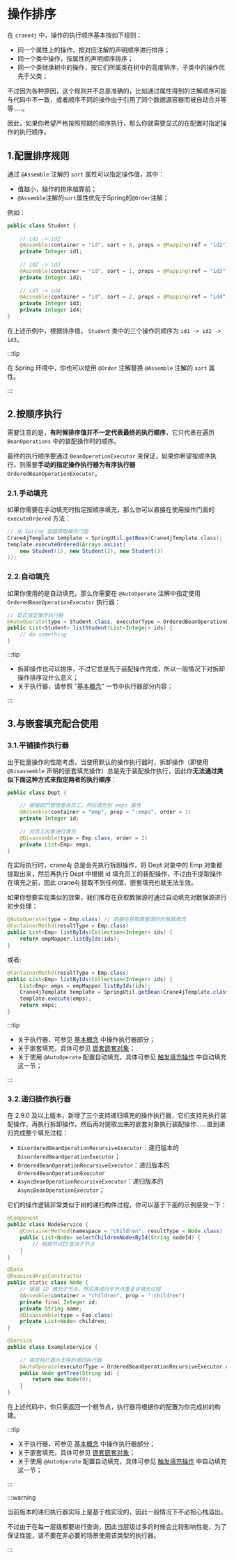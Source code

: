 # 操作排序

在 `crane4j` 中，操作的执行顺序基本按如下规则：

+ 同一个属性上的操作，按对应注解的声明顺序进行排序；
+ 同一个类中操作，按属性的声明顺序排序；
+ 同一个类继承树中的操作，按它们所属类在树中的高度排序，子类中的操作优先于父类；

不过因为各种原因，这个规则并不总是准确的，比如通过属性得到的注解顺序可能与代码中不一致，或者顺序不同的操作由于引用了同个数据源容器而被自动合并等等.....。

因此，如果你希望严格按照预期的顺序执行，那么你就需要显式的在配置时指定操作的执行顺序。

## 1.配置排序规则

通过 `@Assemble` 注解的 `sort` 属性可以指定操作值，其中：

- 值越小，操作的排序越靠前；
- `@Assemble`注解的`sort`属性优先于Spring的`@Order`注解；

例如：

~~~java
public class Student {
    
    // id1 -> id2
    @Assemble(container = "id", sort = 0, props = @Mapping(ref = "id2"))
    private Integer id1;
    
    // id2 -> id3
    @Assemble(container = "id", sort = 1, props = @Mapping(ref = "id3"))
    private Integer id2;
    
    // id3 -> id4
    @Assemble(container = "id", sort = 2, props = @Mapping(ref = "id4"))
    private Integer id3;
    private Integer id4;
}
~~~

在上述示例中，根据排序值， `Student` 类中的三个操作的顺序为 `id1 -> id2 -> id3`。

:::tip

在 Spring 环境中，你也可以使用 `@Order` 注解替换 `@Assemble` 注解的 `sort` 属性。

:::

## 2.按顺序执行

需要注意的是，**有时候排序值并不一定代表最终的执行顺序**，它只代表在遍历 `BeanOperations` 中的装配操作时的顺序。

最终的执行顺序要通过 `BeanOperationExecutor` 来保证，如果你希望按顺序执行，则需要**手动的指定操作执行器为有序执行器** `OrderedBeanOperationExecutor`。

### 2.1.手动填充

如果你需要在手动填充时指定按顺序填充，那么你可以直接在使用操作门面的 `executeOrdered` 方法：

~~~java
// 从 Spring 容器获取操作门面
Crane4jTemplate template = SpringUtil.getBean(Crane4jTemplate.class);
template.executeOrdered(Arrays.asList(
	new Student(1), new Student(2), new Student(3)
));
~~~

### 2.2.自动填充

如果你使用的是自动填充，那么你需要在 `@AutoOperate` 注解中指定使用 `OrderedBeanOperationExecutor` 执行器：

~~~java
// 显式指定操作执行器
@AutoOperate(type = Student.class, executorType = OrderedBeanOperationExecutor.class)
public List<Student> listStudent(List<Integer> ids) {
    // do something
}
~~~

:::tip

- 拆卸操作也可以排序，不过它总是先于装配操作完成，所以一般情况下对拆卸操作排序没什么意义；
- 关于执行器，请参照 "[基本概念](./../user_guide/basic_concept.md)" 一节中执行器部分内容；

:::

## 3.与嵌套填充配合使用

### 3.1.平铺操作执行器

出于批量操作的性能考虑，当使用默认的操作执行器时，拆卸操作（即使用 `@Disassemble` 声明的嵌套填充操作）总是先于装配操作执行，因此你**无法通过类似下面这种方式来指定两者的执行顺序**：

~~~java
public class Dept {
    
  	// 根据部门管理查询员工，然后填充到 emps 属性
    @Assemble(container = "emp", prop = ":emps", order = 1)
    private Integer id;
    
  	// 对员工对象进行填充
    @Disassemble(type = Emp.class, order = 2)
    private List<Emp> emps;
}
~~~

在实际执行时，crane4j 总是会先执行拆卸操作，将 Dept 对象中的 Emp 对象都提取出来，然后再执行 Dept 中根据 id 填充员工的装配操作，不过由于提取操作在填充之前，因此 crane4j 提取不到任何值，嵌套填充也就无法生效。

如果你想要实现类似的效果，我们推荐在获取数据源时通过自动填充对数据源进行初步处理：

~~~java
@AutoOperate(type = Emp.class) // 直接在获取数据源的时候就填充
@ContainerMethd(resultType = Emp.class)
public List<Emp> listByIds(Collection<Integer> ids) {
  	return empMapper.listByIds(ids);
}
~~~

或者:

~~~java
@ContainerMethd(resultType = Emp.class)
public List<Emp> listByIds(Collection<Integer> ids) {
  	List<Emp> emps = empMapper.listByIds(ids);
  	Crane4jTemplate template = SpringUtil.getBean(Crane4jTemplate.class); // 获取操作门面进行手动填充
  	template.execute(emps);
  	return emps;
}
~~~

:::tip

-   关于执行器，可参见 [基本概念](./../user_guide/basic_concept.md) 中操作执行器部分；
-   关于嵌套填充，具体可参见 [嵌套嵌套对象](./declare_disassemble_operation.md)；
-   关于使用 `@AutoOperate` 配置自动填充，具体可参见 [触发填充操作](./trigger_operation.md) 中自动填充这一节；

:::

### 3.2.递归操作执行器

在 2.9.0 及以上版本，新增了三个支持递归填充的操作执行器，它们支持先执行装配操作，再执行拆卸操作，然后再对提取出来的嵌套对象执行装配操作……直到递归完成整个填充过程：

-   `DisorderedBeanOperationRecursiveExecutor`：递归版本的 `DisorderedBeanOperationExecutor`；
-   `OrderedBeanOperationRecursiveExecutor`：递归版本的 `OrderedBeanOperationExecutor`
-   `AsyncBeanOperationRecursiveExecutor`：递归版本的 `AsyncBeanOperationExecutor`；

它们的操作逻辑非常类似于树的递归构件过程，你可以基于下面的示例感受一下：

~~~java
@Component
public class NodeService {
  	@ContainerMethod(namespace = "children", resultType = Node.class)
  	public List<Node> selectChildrenNodesById(String nodeId) {
      	// 根据节点ID查询子节点
    }
}

@Data
@RequiredArgsConstructor
public static class Node {
  	// 根据 ID 填充子节点，然后再递归子节点重复该填充过程
    @Assemble(container = "children", prop = ":children")
    private final Integer id;
    private String name;
    @Disassemble(type = Foo.class)
    private List<Node> children;
}

@Service
public class ExampleService {
  
  	// 指定执行器为无序的递归执行器
  	@AutoOperate(executorType = OrderedBeanOperationRecursiveExecutor.class)
  	public Node getTree(String id) {
      	return new Node(0);
    }
}
~~~

在上述代码中，你只需返回一个根节点，执行器将根据你的配置为你完成树的构建。

:::tip

-   关于执行器，可参见 [基本概念](./../user_guide/basic_concept.md) 中操作执行器部分；
-   关于嵌套填充，具体可参见 [嵌套嵌套对象](./declare_disassemble_operation.md)；
-   关于使用 `@AutoOperate` 配置自动填充，具体可参见 [触发填充操作](./trigger_operation.md) 中自动填充这一节；

:::

:::warning

当前版本的递归执行器实际上是基于栈实现的，因此一般情况下不必担心栈溢出。

不过由于在每一层级都要进行查询，因此当层级过多的时候会比较影响性能，为了保证性能，请不要在非必要的场景使用该类型的执行器。

:::
